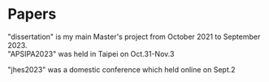 # Papers
"dissertation" is my main Master's project from October 2021 to September 2023.  
"APSIPA2023" was held in Taipei on Oct.31-Nov.3

"jhes2023" was a domestic conference which held online on Sept.2
